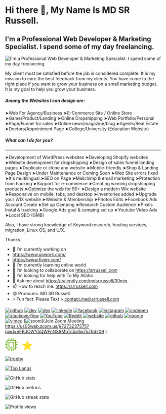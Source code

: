 # Hi there 👋, My Name Is MD SR Russell.
## I'm a Professional Web Developer & Marketing Specialist. I spend some of my day freelancing.
![I'm a Professional Web Developer & Marketing Specialist. I spend some of my day freelancing.](https://srrussell.com/wp-content/uploads/2022/10/iPhone-14-Pro-in-deep-purple-color_ddhdhd-Edited4-1-e1666651190610.png.webp)

My client must be satisfied before the job is considered complete.
It is my mission to earn the best feedback from my clients.
You have come to the right place if you want to grow your business on a small marketing budget.
It is my goal to help you grow your business.

##### Among the Websites I can design are:

➤Web For Agency/Business
➤E-Commerce Site / Online Store
➤Game/Product/Landing
➤Online Dropshipping
➤Web Portfolio/Personal
➤Page/Funnel for sales
➤Online news/magazine/blog
➤Agents/Real Estate
➤Doctors/Appointment Page
➤College/University (Education Website)


##### What can I do for you?
-------------------------------
➤Development of WordPress websites
➤Developing Shopify websites
➤Website development for dropshipping
➤Design of sales funnel landing pages
➤Duplicate or clone any website
➤Mobile-friendly
➤Shop & Landing Page Design
➤Under Maintenance or Coming Soon
➤Web Site errors fixed
➤It's multilingual
➤SEO on Page
➤Mailchimp & email marketing
➤Protection from hacking
➤Support for e-commerce
➤Creating winning dropshipping products
➤Optimize the web for 90+
➤Design a modern Wix website
➤Responsive on mobile, tabs, and desktop
➤Inventories added
➤Upgrade your WIX website
➤Website & Membership
➤Photos Edits
➤Facebook Ads Account Create
➤Set up Camping
➤Research Custom Audience
➤Pixels Instal & tracking
➤Google Ads goal & camping set up
➤Youtube Video Ads
➤Local SEO (GMB)

Also, I have strong knowledge of Keyword research, hosting services, migration, Linux OS, and U/X.

Thanks.

- 🔭 I’m currently working on 
- https://www.upwork.com/   
- https://www.fiverr.com/
- 🌱 I’m currently learning online world 
- 👯 I’m looking to collaborate on https://srrussell.com 
- 🤔 I’m looking for help with To My Allaha 
- 💬 Ask me about https://calendly.com/mdsrrussell/30min  
- 📫 How to reach me: https://srrussell.com 
- 😄 Pronouns: MD SR Russell 
- ⚡ Fun fact: Please Text > contact.me@srrussell.com 


[<img src='https://cdn.jsdelivr.net/npm/simple-icons@3.0.1/icons/github.svg' alt='github' height='40'>](https://github.com/mdsrrussell)  [<img src='https://cdn.jsdelivr.net/npm/simple-icons@3.0.1/icons/dev-dot-to.svg' alt='dev' height='40'>](https://dev.to/mdsrrussell)  [<img src='https://cdn.jsdelivr.net/npm/simple-icons@3.0.1/icons/hashnode.svg' alt='dev' height='40'>](mdsrrussell)  [<img src='https://cdn.jsdelivr.net/npm/simple-icons@3.0.1/icons/linkedin.svg' alt='linkedin' height='40'>](https://www.linkedin.com/in/mdsrrussell/)  [<img src='https://cdn.jsdelivr.net/npm/simple-icons@3.0.1/icons/facebook.svg' alt='facebook' height='40'>](https://www.facebook.com/sr.russell.99)  [<img src='https://cdn.jsdelivr.net/npm/simple-icons@3.0.1/icons/instagram.svg' alt='instagram' height='40'>](https://www.instagram.com/md_sr_russell/)  [<img src='https://cdn.jsdelivr.net/npm/simple-icons@3.0.1/icons/codepen.svg' alt='codepen' height='40'>](https://codepen.io/mdsrrussell)  [<img src='https://cdn.jsdelivr.net/npm/simple-icons@3.0.1/icons/stackoverflow.svg' alt='stackoverflow' height='40'>](https://stackoverflow.com/users/mdsrrussell)  [<img src='https://cdn.jsdelivr.net/npm/simple-icons@3.0.1/icons/youtube.svg' alt='YouTube' height='40'>](https://www.youtube.com/channel/mdsrrussell)  [<img src='https://cdn.jsdelivr.net/npm/simple-icons@3.0.1/icons/reddit.svg' alt='Reddit' height='40'>](https://www.reddit.com/user/mdsrrussell)  [<img src='https://cdn.jsdelivr.net/npm/simple-icons@3.0.1/icons/icloud.svg' alt='website' height='40'>](https://srrussell.com)  [<img src='https://cdn.jsdelivr.net/npm/simple-icons@3.0.1/icons/github.svg' alt='github' height='40'>](https://github.com/mdsrrussell)  [<img src='https://cdn.jsdelivr.net/npm/simple-icons@3.0.1/icons/google.svg' alt='google' height='40'>](https://srrussell.com)  [<img src='https://cdn.jsdelivr.net/npm/simple-icons@3.0.1/icons/vimeo.svg' alt='vimeo' height='40'>](https://vimeo.com/mdsrrussell)  [<img src='https://cdn.jsdelivr.net/npm/simple-icons@3.0.1/icons/zoom.svg' alt='zoom' height='40'>](Join Zoom Meeting https://us05web.zoom.us/j/7273237575?pwd=eFBJOWY5QWFnNS9MbTc5alIwZkZ6dz09 )  

<a href='https://docs.github.com/en/developers'><img src='https://raw.githubusercontent.com/acervenky/animated-github-badges/master/assets/devbadge.gif' width='40' height='40'></a> <a href='https://stars.github.com/'><img src='https://raw.githubusercontent.com/acervenky/animated-github-badges/master/assets/starbadge.gif' width='35' height='35'></a> 

[![trophy](https://github-profile-trophy.vercel.app/?username=mdsrrussell)](https://github.com/ryo-ma/github-profile-trophy)

[![Top Langs](https://github-readme-stats.vercel.app/api/top-langs/?username=mdsrrussell)](https://github.com/anuraghazra/github-readme-stats)

![GitHub stats](https://github-readme-stats.vercel.app/api?username=mdsrrussell&show_icons=true)  

![GitHub metrics](https://metrics.lecoq.io/mdsrrussell)  

![GitHub streak stats](https://github-readme-streak-stats.herokuapp.com/?user=mdsrrussell)  

![Profile views](https://gpvc.arturio.dev/mdsrrussell)  
